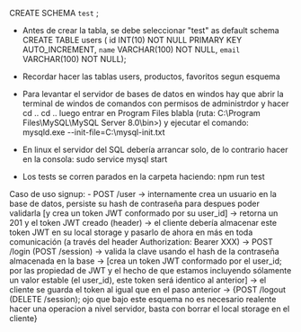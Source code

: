 CREATE SCHEMA `test` ;

- Antes de crear la tabla, se debe seleccionar "test" as default schema
CREATE TABLE users (
	id INT(10) NOT NULL PRIMARY KEY AUTO_INCREMENT,
    `name` VARCHAR(100) NOT NULL,
    `email` VARCHAR(100) NOT NULL);

- Recordar hacer las tablas users, productos, favoritos segun esquema


- Para levantar el servidor de bases de datos en windos hay que abrir la terminal de windos de comandos con permisos de administrdor y hacer cd .. cd .. luego entrar en Program Files blabla (ruta:  C:\Program Files\MySQL\MySQL Server 8.0\bin>) y ejecutar el comando:
   mysqld.exe --init-file=C:\\mysql-init.txt

- En linux el servidor del SQL debería arrancar solo, de lo contrario hacer en la consola:
     sudo service mysql start

- Los tests se corren parados en la carpeta haciendo:
    npm run test

Caso de uso signup:
    - POST /user
        -> internamente crea un usuario en la base de datos, persiste su hash de contraseña para despues poder validarla [y crea un token JWT conformado por su user_id]
        -> retorna un 201 y el token JWT creado (header)
        -> el cliente debería almacenar este token JWT en su local storage y pasarlo de ahora en más en toda comunicación (a través del header Authorization: Bearer XXX)
    -> POST /login (POST /session)
        ->  valida la clave usando el hash de la contraseña almacenada en la base
        -> [crea un token JWT conformado por el user_id; por las propiedad de JWT y el hecho de que estamos incluyendo sólamente un valor estable (el user_id), este token será identico al anterior]
        -> el cliente se guarda el token al igual que en el paso anterior
    -> {POST /logout (DELETE /session); ojo que bajo este esquema no es necesario realente hacer una operacion a nivel servidor, basta con borrar el local storage en el cliente}



